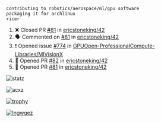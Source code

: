 ```
contributing to robotics/aerospace/ml/gpu software
packaging it for archlinux
ricer
```

<!--START_SECTION:activity-->
1. ❌ Closed PR [#81](https://github.com/ericstoneking/42/pull/81) in [ericstoneking/42](https://github.com/ericstoneking/42)
2. 🗣 Commented on [#81](https://github.com/ericstoneking/42/issues/81) in [ericstoneking/42](https://github.com/ericstoneking/42)
3. ❗️ Opened issue [#774](https://github.com/GPUOpen-ProfessionalCompute-Libraries/MIVisionX/issues/774) in [GPUOpen-ProfessionalCompute-Libraries/MIVisionX](https://github.com/GPUOpen-ProfessionalCompute-Libraries/MIVisionX)
4. 💪 Opened PR [#82](https://github.com/ericstoneking/42/pull/82) in [ericstoneking/42](https://github.com/ericstoneking/42)
5. 💪 Opened PR [#81](https://github.com/ericstoneking/42/pull/81) in [ericstoneking/42](https://github.com/ericstoneking/42)
<!--END_SECTION:activity-->


![statz](https://github-readme-stats.vercel.app/api?username=acxz&include_all_commits=true&show_icons=true)

<p><img align="center" src="https://github-readme-streak-stats.herokuapp.com/?user=acxz&" alt="acxz" /></p>

[![trophy](https://github-profile-trophy.vercel.app/?username=acxz)](https://github.com/ryo-ma/github-profile-trophy)

[![lngwgez](https://github-readme-stats.vercel.app/api/top-langs/?username=acxz&layout=compact)](https://github.com/acxz/github-readme-stats)

